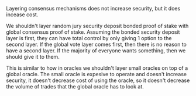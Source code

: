 
Layering consensus mechanisms does not increase security, but it does incease cost.

We shouldn't layer random jury security deposit bonded proof of stake with global consensus proof of stake.
Assuming the bonded security deposit layer is first, they can have total control by only giving 1 option to the second layer.
If the global vote layer comes first, then there is no reason to have a second layer. If the majority of everyone wants something, then we should give it to them.

This is similar to how in oracles we shouldn't layer small oracles on top of a global oracle. The small oracle is expesive to operate and doesn't increase security, it doesn't decrease cost of using the oracle, so it doesn't decrease the volume of trades that the global oracle has to look at.

